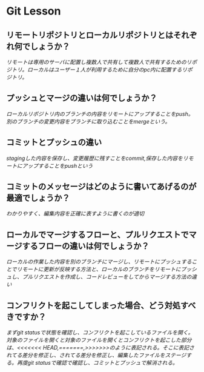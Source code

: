 # Git Lesson

## リモートリポジトリとローカルリポジトリとはそれぞれ何でしょうか？

*リモートは専用のサーバに配置し複数人で共有して複数人で共有するためのリポジトリ。ローカルはユーザー１人が利用するために自分のpc内に配置するリポジトリ。*

## プッシュとマージの違いは何でしょうか？

*ローカルリポジトリ内のブランチの内容をリモートにアップすることをpush。別のブランチの変更内容をブランチに取り込むことをmergeという。*

## コミットとプッシュの違い

*stagingした内容を保存し、変更履歴に残すことをcommit,保存した内容をリモートにアップすることをpushという*

## コミットのメッセージはどのように書いてあげるのが最適でしょうか？

*わかりやすく、編集内容を正確に表すように書くのが適切*

## ローカルでマージするフローと、プルリクエストでマージするフローの違いは何でしょうか？

*ローカルの作業した内容を別のブランチにマージし、リモートにプッシュすることでリモートに更新が反映する方法と、ローカルのブランチをリモートにプッシュし、プルリクエストを作成し、コードレビューをしてからマージする方法の違い*

## コンフリクトを起こしてしまった場合、どう対処すべきですか？

*まずgit statusで状態を確認し、コンフリクトを起こしているファイルを開く。対象のファイルを開くと対象のファイルを開くとコンフリクトを起こした部分は、<<<<<<< HEAD,=======,>>>>>>>のように表記される。そこに表記されてる差分を修正し、されてる差分を修正し、編集したファイルをステージする。再度git statusで確認で確認し、コミットとプッシュで解消される。*

